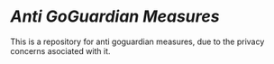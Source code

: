 # ***Anti GoGuardian Measures***
This is a repository for anti goguardian measures, due to the privacy concerns asociated with it.

